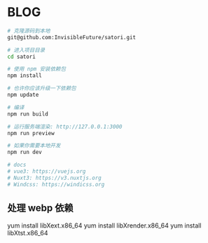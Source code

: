 # BLOG

```bash
# 克隆源码到本地
git@github.com:InvisibleFuture/satori.git

# 进入项目目录
cd satori

# 使用 npm 安装依赖包
npm install

# 也许你应该升级一下依赖包
npm update

# 编译
npm run build

# 运行服务端渲染: http://127.0.0.1:3000
npm run preview

# 如果你需要本地开发
npm run dev

# docs
# vue3: https://vuejs.org
# Nuxt3: https://v3.nuxtjs.org
# Windcss: https://windicss.org
```

## 处理 webp 依赖

yum install libXext.x86_64
yum install libXrender.x86_64
yum install libXtst.x86_64
